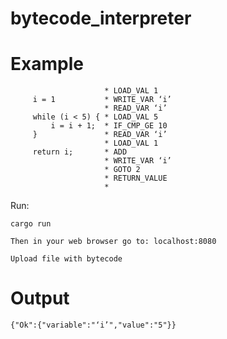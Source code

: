 # bytecode_interpreter

# Example

                         * LOAD_VAL 1
         i = 1           * WRITE_VAR ‘i’
                         * READ_VAR ‘i’
         while (i < 5) { * LOAD_VAL 5
             i = i + 1;  * IF_CMP_GE 10
         }               * READ_VAR ‘i’
                         * LOAD_VAL 1
         return i;       * ADD
                         * WRITE_VAR ‘i’
                         * GOTO 2
                         * RETURN_VALUE
                         * 

Run:

    cargo run
    
    Then in your web browser go to: localhost:8080
    
    Upload file with bytecode

# Output

    {"Ok":{"variable":"‘i’","value":"5"}}
